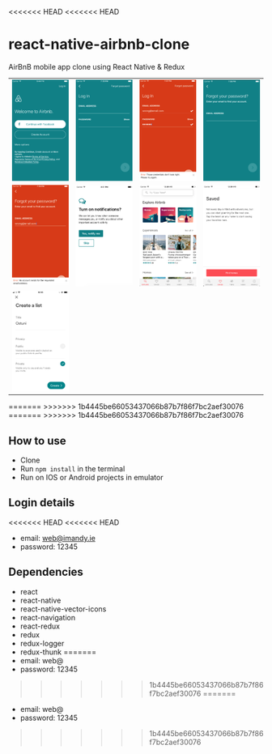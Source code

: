 <<<<<<< HEAD
<<<<<<< HEAD
# react-native-airbnb-clone
AirBnB mobile app clone using React Native & Redux


<table>
  <tr>
    <td><img src="./screenshots/loggedOut.png" width="200"></td>
    <td><img src="./screenshots/logIn.png" width="200"></td>
    <td><img src="./screenshots/logInError.png" width="200"></td>
    <td><img src="./screenshots/forgotPassword.png" width="200"></td>
  <tr>
  <tr>
    <td><img src="./screenshots/forgotPasswordError.png" width="200"></td>
    <td><img src="./screenshots/turnOnNotifications.png" width="200"></td>
    <td><img src="./screenshots/exploreTab.png" width="200"></td>
    <td><img src="./screenshots/noSavedHomes.png" width="200"></td>
  <tr>
  <tr>
    <td><img src="./screenshots/createAList.png" width="200"></td>
  <tr>
</table>
=======
>>>>>>> 1b4445be66053437066b87b7f86f7bc2aef30076
=======
>>>>>>> 1b4445be66053437066b87b7f86f7bc2aef30076

## How to use
- Clone
- Run `npm install` in the terminal
- Run on IOS or Android projects in emulator

## Login details
<<<<<<< HEAD
<<<<<<< HEAD
- email: web@imandy.ie
- password: 12345

## Dependencies
- react
- react-native
- react-native-vector-icons
- react-navigation
- react-redux
- redux
- redux-logger
- redux-thunk
=======
- email: web@
- password: 12345
>>>>>>> 1b4445be66053437066b87b7f86f7bc2aef30076
=======
- email: web@
- password: 12345
>>>>>>> 1b4445be66053437066b87b7f86f7bc2aef30076
